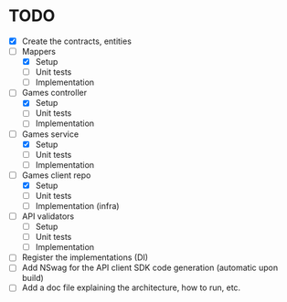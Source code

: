 # TODO

- [x] Create the contracts, entities
- [ ] Mappers
    - [x] Setup
    - [ ] Unit tests
    - [ ] Implementation
- [ ] Games controller
    - [x] Setup
    - [ ] Unit tests
    - [ ] Implementation
- [ ] Games service
    - [x] Setup
    - [ ] Unit tests
    - [ ] Implementation
- [ ] Games client repo
    - [x] Setup
    - [ ] Unit tests
    - [ ] Implementation (infra)
- [ ] API validators
    - [ ] Setup
    - [ ] Unit tests
    - [ ] Implementation
- [ ] Register the implementations (DI)
- [ ] Add NSwag for the API client SDK code generation (automatic upon build)
- [ ] Add a doc file explaining the architecture, how to run, etc.
